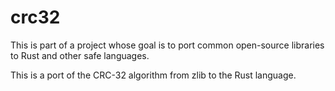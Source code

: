 crc32
=====

This is part of a project whose goal is to port common open-source libraries to Rust and other safe languages.

This is a port of the CRC-32 algorithm from zlib to the Rust language.

